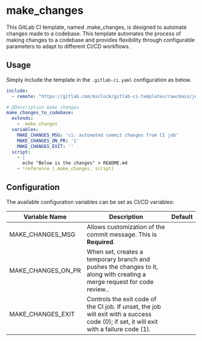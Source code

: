 # make_changes

This GitLab CI template, named .make_changes, is designed to automate changes made to a codebase. This template automates the process of making changes to a codebase and provides flexibility through configurable parameters to adapt to different CI/CD workflows.

## Usage

Simply include the template in the `.gitlab-ci.yaml` configuration as below.

```yaml
include:
  - remote: "https://gitlab.com/msclock/gitlab-ci-templates/raw/main/jobs/pre-commit.yml"

# @Description make changes
make_changes_to_codebase:
  extends:
    - .make_changes
  variables:
    MAKE_CHANGES_MSG: 'ci: automated commit changes from CI job'
    MAKE_CHANGES_ON_PR: '1'
    MAKE_CHANGES_EXIT: ''
  script:
    - |
      echo "Below is the changes" > README.md
    - !reference [.make_changes, script]
```

## Configuration

The available configuration variables can be set as CI/CD variables:

| Variable Name      | Description                                                                                                                              | Default |
|--------------------|------------------------------------------------------------------------------------------------------------------------------------------|---------|
| MAKE_CHANGES_MSG   | Allows customization of the commit message. This is **Required**.                                                                        |         |
| MAKE_CHANGES_ON_PR | When set, creates a temporary branch and pushes the changes to it, along with creating a merge request for code review..                 |         |
| MAKE_CHANGES_EXIT  | Controls the exit code of the CI job. If unset, the job will exit with a success code (0); if set, it will exit with a failure code (1). |         |
